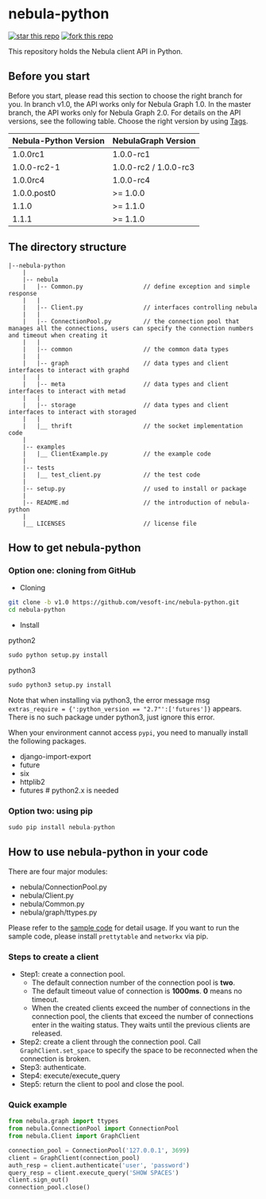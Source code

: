 # nebula-python

[![star this repo](http://githubbadges.com/star.svg?user=vesoft-inc&repo=nebula-python&style=default)](https://github.com/vesoft-inc/nebula-python)
[![fork this repo](http://githubbadges.com/fork.svg?user=vesoft-inc&repo=nebula-python&style=default)](https://github.com/vesoft-inc/nebula-python/fork)

This repository holds the Nebula client API in Python.

## Before you start

Before you start, please read this section to choose the right branch for you. In branch v1.0, the API works  only for Nebula Graph 1.0. In the master branch, the API works only for Nebula Graph 2.0. For details on the API versions, see the following table. Choose the right version by using [Tags](https://github.com/vesoft-inc/nebula-python/tags).

| Nebula-Python Version | NebulaGraph Version |
|---|---|
| 1.0.0rc1  | 1.0.0-rc1 |
| 1.0.0-rc2-1 | 1.0.0-rc2 / 1.0.0-rc3 |
| 1.0.0rc4 | 1.0.0-rc4 |
| 1.0.0.post0 | \>= 1.0.0 |
| 1.1.0 | \>= 1.1.0 |
| 1.1.1 | \>= 1.1.0 |

## The directory structure

```text
|--nebula-python
    |
    |-- nebula
    |   |-- Common.py                 // define exception and simple response
    |   |
    |   |-- Client.py                 // interfaces controlling nebula
    |   |
    |   |-- ConnectionPool.py         // the connection pool that manages all the connections, users can specify the connection numbers and timeout when creating it
    |   |
    |   |-- common                    // the common data types
    |   |
    |   |-- graph                     // data types and client interfaces to interact with graphd
    |   |
    |   |-- meta                      // data types and client interfaces to interact with metad
    |   |
    |   |-- storage                   // data types and client interfaces to interact with storaged
    |   |
    |   |__ thrift                    // the socket implementation code
    |
    |-- examples
    |   |__ ClientExample.py          // the example code
    |
    |-- tests
    |   |__ test_client.py            // the test code
    |
    |-- setup.py                      // used to install or package
    |
    |-- README.md                     // the introduction of nebula-python
    |
    |__ LICENSES                      // license file
```

## How to get nebula-python

### Option one: cloning from GitHub

- Cloning

```bash
git clone -b v1.0 https://github.com/vesoft-inc/nebula-python.git
cd nebula-python
```

- Install

python2

```python
sudo python setup.py install
```

python3

```python
sudo python3 setup.py install
```

Note that when installing via python3, the error message msg `extras_require = {':python_version == "2.7"':['futures']}` appears. There is no such package under python3, just ignore this error.

When your environment cannot access `pypi`, you need to manually install the following packages.

- django-import-export
- future
- six
- httplib2
- futures   # python2.x is needed

### Option two: using pip

```python
sudo pip install nebula-python
```

## How to use nebula-python in your code

There are four major modules:

- nebula/ConnectionPool.py
- nebula/Client.py
- nebula/Common.py
- nebula/graph/ttypes.py

Please refer to the [sample code](examples/ClientExample.py) for detail usage. If you want to run the sample code, please install `prettytable` and `networkx` via pip.

### Steps to create a client

- Step1: create a connection pool.
  - The default connection number of the connection pool is **two**.
  - The default timeout value of connection is **1000ms**. **0** means no timeout.
  - When the created clients exceed the number of connections in the connection pool, the clients that exceed the number of connections enter in the waiting status. They waits until the previous clients are released.
- Step2: create a client through the connection pool. Call `GraphClient.set_space` to specify the space to be reconnected when the connection is broken.
- Step3: authenticate.
- Step4: execute/execute\_query
- Step5: return the client to pool and close the pool.

### Quick example

```python
from nebula.graph import ttypes
from nebula.ConnectionPool import ConnectionPool
from nebula.Client import GraphClient

connection_pool = ConnectionPool('127.0.0.1', 3699)
client = GraphClient(connection_pool)
auth_resp = client.authenticate('user', 'password')
query_resp = client.execute_query('SHOW SPACES')
client.sign_out()
connection_pool.close()
```
